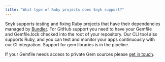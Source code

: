 ```yaml
---
title: "What type of Ruby projects does Snyk support?"
---
```

Snyk supports testing and fixing Ruby projects that have their dependencies managed by [Bundler](https://bundler.io/). For GitHub support you need to have your Gemfile and Gemfile.lock checked into the root of your repository. Our CLI tool also supports Ruby, and you can test and monitor your apps continuously with our CI integration. Support for gem libraries is in the pipeline.

If your Gemfile needs access to private Gem sources please [get in touch](mailto:support@snyk.io).

